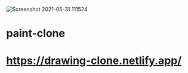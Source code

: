 
![Screenshot 2021-05-31 111524](https://user-images.githubusercontent.com/67795996/120256443-c221c800-c253-11eb-8dc5-5b625ffee9aa.png)
# paint-clone
# https://drawing-clone.netlify.app/

